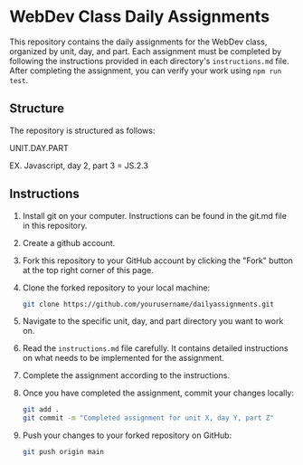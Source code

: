 # WebDev Class Daily Assignments

This repository contains the daily assignments for the WebDev class, organized by unit, day, and part. Each assignment must be completed by following the instructions provided in each directory's `instructions.md` file. After completing the assignment, you can verify your work using `npm run test`.

## Structure

The repository is structured as follows:

UNIT.DAY.PART

EX. Javascript, day 2, part 3 = JS.2.3

## Instructions

1. Install git on your computer. Instructions can be found in the git.md file in this repository.

2. Create a github account.

3. Fork this repository to your GitHub account by clicking the "Fork" button at the top right corner of this page.

4. Clone the forked repository to your local machine:

   ```bash
   git clone https://github.com/yourusername/dailyassignments.git
   ```

5. Navigate to the specific unit, day, and part directory you want to work on.

6. Read the `instructions.md` file carefully. It contains detailed instructions on what needs to be implemented for the assignment.

7. Complete the assignment according to the instructions.

8. Once you have completed the assignment, commit your changes locally:

   ```bash
   git add .
   git commit -m "Completed assignment for unit X, day Y, part Z"
   ```

9. Push your changes to your forked repository on GitHub:

   ```bash
   git push origin main
   ```
